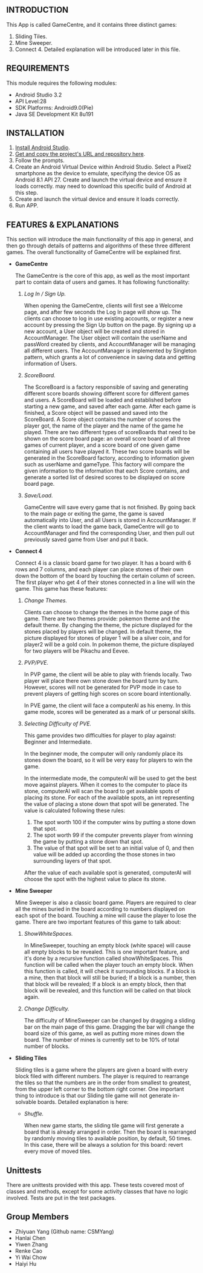 INTRODUCTION
------------

This App is called GameCentre, and it contains three distinct games:
1. Sliding Tiles.
2. Mine Sweeper.
3. Connect 4.
Detailed explanation will be introduced later in this file.

REQUIREMENTS
------------

This module requires the following modules:

 * Android Studio 3.2
 * API Level:28
 * SDK Platforms: Android9.0(Pie)
 * Java SE Development Kit 8u191

INSTALLATION
------------
 
1. [Install Android Studio](https://developer.android.com/studio/).
2. [Get and copy the project's URL and repository here](https://markus.teach.cs.toronto.edu/git/csc207-2018-09-reg/group_0711).
3. Follow the prompts.
4. Create an Android Virtual Device within Android Studio. Select a Pixel2 smartphone as the device to emulate, 
    specifying the device OS as Android 8.1 API 27. Create and launch the virtual device and ensure it loads correctly.
    may need to download this specific build of Android at this step.
5. Create and launch the virtual device and ensure it loads correctly.
6. Run APP.

FEATURES & EXPLANATIONS
------------

This section will introduce the main functionality of this app in general, and then go through details of patterns and 
algorithms of these three different games. The overall functionality of GameCentre will be explained first.

* **GameCentre**
    
    The GameCentre is the core of this app, as well as the most important part to contain data of users and games.
    It has following functionality:
    
    1. _Log In / Sign Up._
    
        When opening the GameCentre, clients will first see a Welcome page, and after few seconds the Log In page will
        show up. The clients can choose to log in use existing accounts, or register a new account by pressing the Sign
        Up button on the page. By signing up a new account, a User object will be created and stored in AccountManager.
        The User object will contain the userName and passWord created by clients, and AccountManager will be managing 
        all different users. The AccountManager is implemented by Singleton pattern, which grants a lot of convenience
        in saving data and getting information of Users.
    
    2. _ScoreBoard._
    
        The ScoreBoard is a factory responsible of saving and generating different score boards showing different score
        for different games and users. A ScoreBoard will be loaded and established before starting a new game, and saved
        after each game. After each game is finished, a Score object will be passed and saved into the ScoreBoard. A 
        Score object contains the number of scores the player got, the name of the player and the name of the game he 
        played. There are two different types of scoreBoards that need to be shown on the score board page: an overall
        score board of all three games of current player, and a score board of one given game containing all users have 
        played it. These two score boards will be generated in the ScoreBoard factory, according to information given
        such as userName and gameType. This factory will compare the given information to the information that each
        Score contains, and generate a sorted list of desired scores to be displayed on score board page.
    
    3. _Save/Load._
        
        GameCentre will save every game that is not finished. By going back to the main page or exiting the game, the
        game is saved automatically into User, and all Users is stored in AccountManager. If the client wants to load 
        the game back, GameCentre will go to AccountManager and find the corresponding User, and then pull out 
        previously saved game from User and put it back.
    
* **Connect 4**
    
    Connect 4 is a classic board game for two player. It has a board with 6 rows and 7 columns, and each player can 
    place stones of their own down the bottom of the board by touching the certain column of screen. The first player 
    who get 4 of their stones connected in a line will win the game. This game has these features:
    
    1. _Change Themes._
        
        Clients can choose to change the themes in the home page of this game. There are two themes provide: pokemon
        theme and the default theme. By changing the theme, the picture displayed for the stones placed by players will
        be changed. In default theme, the picture displayed for stones of player 1 will be a silver coin, and for 
        player2 will be a gold coin. In pokemon theme, the picture displayed for two players will be Pikachu and Eevee.
    
    2. _PVP/PVE._
    
        In PVP game, the client will be able to play with friends locally. Two player will place there own stone down
        the board turn by turn. However, scores will not be generated for PVP mode in case to prevent players of getting
        high scores on score board intentionally.
        
        In PVE game, the client will face a computerAI as his enemy. In this game mode, scores will be generated as a
        mark of ur personal skills.
        
    3. _Selecting Difficulty of PVE._
        
        This game provides two difficulties for player to play against: Beginner and Intermediate.
        
        In the beginner mode, the computer will only randomly place its stones down the board, so it will be very easy
        for players to win the game.
        
        In the intermediate mode, the computerAI will be used to get the best move against players. When it comes to the
        computer to place its stone, computerAI will scan the board to get available spots of placing its stone. For 
        each of the available spots, an int representing the value of placing a stone down that spot will be generated.
        The value is calculated following these rules:
        
        1. The spot worth 100 if the computer wins by putting a stone down that spot.
        2. The spot worth 99 if the computer prevents player from winning the game by putting a stone down that spot.
        3. The value of that spot will be set to an initial value of 0, and then value will be added up according the 
            those stones in two surrounding layers of that spot.
        
        After the value of each available spot is generated, computerAI will choose the spot with the highest value to
        place its stone.
        
* **Mine Sweeper**
    
    Mine Sweeper is also a classic board game. Players are required to clear all the mines buried in the board according
    to numbers displayed on each spot of the board. Touching a mine will cause the player to lose the game. There are
    two important features of this game to talk about:
    
    1. _ShowWhiteSpaces._
    
        In MineSweeper, touching an empty block (white space) will cause all empty blocks to be revealed. This is one
        important feature, and it's done by a recursive function called showWhiteSpaces. This function will be called
        when the player touch an empty block. When this function is called, it will check it surrounding blocks. If
        a block is a mine, then that block will still be buried; If a block is a number, then that block will be 
        revealed; If a block is an empty block, then that block will be revealed, and this function will be called on
        that block again.
    
    2. _Change Difficulty._
      
        The difficulty of MineSweeper can be changed by dragging a sliding bar on the main page of this game. Dragging
        the bar will change the board size of this game, as well as putting more mines down the board. The number of
        mines is currently set to be 10% of total number of blocks.
        
* **Sliding Tiles**

    Sliding tiles is a game where the players are given a board with every block filed with different numbers. The 
    player is required to rearrange the tiles so that the numbers are in the order from smallest to greatest, from 
    the upper left corner to the bottom right corner. One important thing to introduce is that our Sliding tile game
    will not generate in-solvable boards. Detailed explanation is here:
    
    * _Shuffle._
    
        When new game starts, the sliding tile game will first generate a board that is already arranged in order. Then
        the board is rearranged by randomly moving tiles to available position, by default, 50 times. In this case, 
        there will be always a solution for this board: revert every move of moved tiles.
        
Unittests
------------

There are unittests provided with this app. These tests covered most of classes and methods, except for some activity 
classes that have no logic involved. Tests are put in the test packages.
    
Group Members
-------------

* Zhiyuan Yang (Github name: CSMYang)
* Hanlai Chen
* Yiwen Zhang
* Renke Cao
* Yi Wai Chow
* Haiyi Hu

